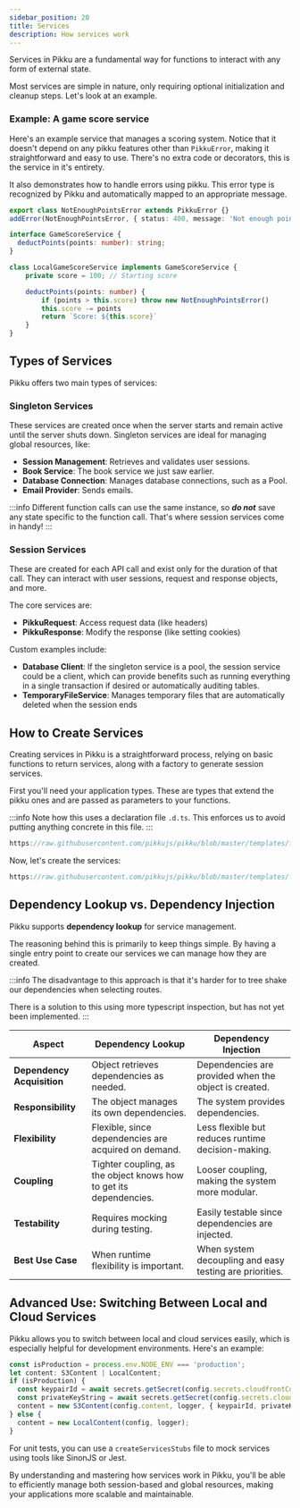 ```yaml
---
sidebar_position: 20
title: Services  
description: How services work  
---
```


Services in Pikku are a fundamental way for functions to interact with any form of external state.

Most services are simple in nature, only requiring optional initialization and cleanup steps. Let's look at an example.

### Example: A game score service

Here's an example service that manages a scoring system. Notice that it doesn't depend on any pikku features other than `PikkuError`, making it straightforward and easy to use. There's no extra code or decorators, this is the service in it's entirety.

It also demonstrates how to handle errors using pikku. This error type is recognized by Pikku and automatically mapped to an appropriate message.

```typescript title="Game Score Service"
export class NotEnoughPointsError extends PikkuError {}
addError(NotEnoughPointsError, { status: 400, message: 'Not enough points!' })

interface GameScoreService {
  deductPoints(points: number): string;
}

class LocalGameScoreService implements GameScoreService {
    private score = 100; // Starting score

    deductPoints(points: number) {
        if (points > this.score) throw new NotEnoughPointsError()
        this.score -= points
        return `Score: ${this.score}`
    }
}
```

## Types of Services

Pikku offers two main types of services:

### Singleton Services

These services are created once when the server starts and remain active until the server shuts down. Singleton services are ideal for managing global resources, like:

- **Session Management**: Retrieves and validates user sessions.
- **Book Service**: The book service we just saw earlier.
- **Database Connection**: Manages database connections, such as a Pool.
- **Email Provider**: Sends emails.

:::info
Different function calls can use the same instance, so ***do not*** save any state specific to the function call. That's where session services come in handy!
:::

### Session Services

These are created for each API call and exist only for the duration of that call. They can interact with user sessions, request and response objects, and more.

The core services are:

- **PikkuRequest**: Access request data (like headers)
- **PikkuResponse**: Modify the response (like setting cookies)

Custom examples include:

- **Database Client**: If the singleton service is a pool, the session service could be a client, which can provide benefits such as running everything in a single transaction if desired or automatically auditing tables.
- **TemporaryFileService**: Manages temporary files that are automatically deleted when the session ends

## How to Create Services

Creating services in Pikku is a straightforward process, relying on basic functions to return services, along with a factory to generate session services.

First you'll need your application types. These are types that extend the pikku ones and are passed as parameters to your functions.

:::info
Note how this uses a declaration file `.d.ts`. This enforces us to avoid putting anything concrete in this file.
:::

```typescript reference title="application-types.d.ts"
https://raw.githubusercontent.com/pikkujs/pikku/blob/master/templates/functions/types/application-types.d.ts
```

Now, let's create the services:

```typescript reference title="services.ts"
https://raw.githubusercontent.com/pikkujs/pikku/blob/master/templates/functions/src/services.ts
```

## Dependency Lookup vs. Dependency Injection

Pikku supports **dependency lookup** for service management.

The reasoning behind this is primarily to keep things simple. By having a single entry point to create our services we can manage how they are created.

:::info
The disadvantage to this approach is that it's harder for to tree shake our dependencies when selecting routes. 

There is a solution to this using more typescript inspection, but has not yet been implemented.
:::

| **Aspect**               | **Dependency Lookup**                                             | **Dependency Injection**                                         |
|--------------------------|------------------------------------------------------------------|------------------------------------------------------------------|
| **Dependency Acquisition**| Object retrieves dependencies as needed.                        | Dependencies are provided when the object is created.            |
| **Responsibility**        | The object manages its own dependencies.                        | The system provides dependencies.                                |
| **Flexibility**           | Flexible, since dependencies are acquired on demand.            | Less flexible but reduces runtime decision-making.               |
| **Coupling**              | Tighter coupling, as the object knows how to get its dependencies. | Looser coupling, making the system more modular.                 |
| **Testability**           | Requires mocking during testing.                                | Easily testable since dependencies are injected.                 |
| **Best Use Case**         | When runtime flexibility is important.                          | When system decoupling and easy testing are priorities.          |

## Advanced Use: Switching Between Local and Cloud Services

Pikku allows you to switch between local and cloud services easily, which is especially helpful for development environments. Here's an example:

```typescript
const isProduction = process.env.NODE_ENV === 'production';
let content: S3Content | LocalContent;
if (isProduction) {
  const keypairId = await secrets.getSecret(config.secrets.cloudfrontContentId);
  const privateKeyString = await secrets.getSecret(config.secrets.cloudfrontContentPrivateKey);
  content = new S3Content(config.content, logger, { keypairId, privateKeyString });
} else {
  content = new LocalContent(config, logger);
}
```

For unit tests, you can use a `createServicesStubs` file to mock services using tools like SinonJS or Jest.

By understanding and mastering how services work in Pikku, you'll be able to efficiently manage both session-based and global resources, making your applications more scalable and maintainable.
